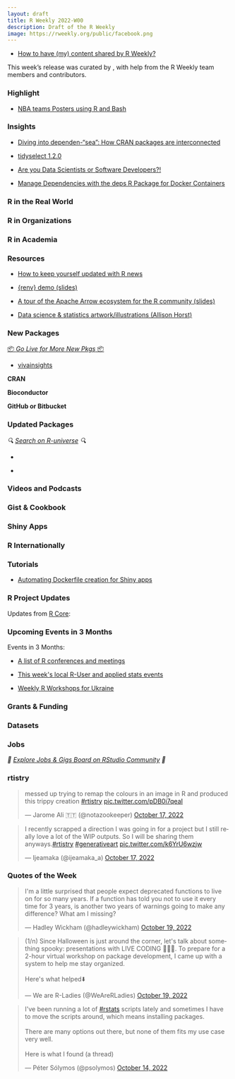 ```yaml
---
layout: draft
title: R Weekly 2022-W00
description: Draft of the R Weekly
image: https://rweekly.org/public/facebook.png
---
```



+ [How to have (my) content shared by R Weekly?](https://github.com/rweekly/rweekly.org#how-to-have-my-content-shared-by-r-weekly)

This week’s release was curated by [](), with help from the R Weekly team members and contributors.



###  Highlight

+ [NBA teams Posters using R and Bash](https://www.abdoulblog.com/posts/2022-09-26_nba-players-squad/nba-players-squad)

### Insights

+ [Diving into dependen-“sea”: How CRAN packages are interconnected](https://huizezhangsh.netlify.app/blogs/2022-10-12-cran-ecosystem/)

+ [tidyselect 1.2.0](https://www.tidyverse.org/blog/2022/10/tidyselect-1-2-0/)

+ [Are you Data Scientists or Software Developers?!](https://milesmcbain.micro.blog/2022/10/18/are-you-data.html)

+ [Manage Dependencies with the deps R Package for Docker Containers](https://hosting.analythium.io/manage-dependencies-with-the-deps-r-package-for-docker-containers/)


### R in the Real World



###  R in Organizations



###  R in Academia



###  Resources

+ [How to keep yourself updated with R news](https://statsandr.com/blog/how-to-keep-up-to-date-with-the-latest-r-news/)

+ [{renv} demo (slides)](https://maelle.github.io/renv-demo/#/)

+ [A tour of the Apache Arrow ecosystem for the R community (slides)](https://djnavarro.net/slides-arrow-latinr-2022/#/title-slide)

+ [Data science & statistics artwork/illustrations (Allison Horst)](https://allisonhorst.com/)

###  New Packages

<p class="added-hostname"><a href="https://rweekly.org/live" target="_blank" class="externalLink">📦 <i>Go Live for More New Pkgs</i> 📦</a></p>

+ [vivainsights](https://microsoft.github.io/vivainsights/)

**CRAN**



**Bioconductor**



**GitHub or Bitbucket**


### Updated Packages


<i>🔍 [Search on R-universe](https://r-universe.dev/search/) 🔍</i>

+ [](https://github.com/vegawidget/vegawidget)

+ [](https://github.com/jeroenjanssens/raylibr)


###  Videos and Podcasts


### Gist & Cookbook



### Shiny Apps



### R Internationally



###  Tutorials

+ [Automating Dockerfile creation for Shiny apps](https://www.jumpingrivers.com/blog/shiny-auto-docker/)

<!--<div class="post-more-begin></div><div class="post-more-end"></div>-->

###  R Project Updates

Updates from [R Core](http://developer.r-project.org/blosxom.cgi/R-devel/NEWS):


###  Upcoming Events in 3 Months

Events in 3 Months:


+ [A list of R conferences and meetings](https://jumpingrivers.github.io/meetingsR/events.html)

+ [This week's local R-User and applied stats events](https://community.rstudio.com/c/irl)

+ [Weekly R Workshops for Ukraine](https://sites.google.com/view/dariia-mykhailyshyna/main/r-workshops-for-ukraine)

### Grants & Funding


### Datasets


### Jobs

<i>💼 [Explore Jobs & Gigs Board on RStudio Community](https://community.rstudio.com/c/jobs/) 💼</i>

###  rtistry

<blockquote class="twitter-tweet"><p lang="en" dir="ltr">messed up trying to remap the colours in an image in R and produced this trippy creation <a href="https://twitter.com/hashtag/rtistry?src=hash&amp;ref_src=twsrc%5Etfw">#rtistry</a> <a href="https://t.co/pDB0i7qeaI">pic.twitter.com/pDB0i7qeaI</a></p>&mdash; Jarome Ali 🇹🇹 (@notazookeeper) <a href="https://twitter.com/notazookeeper/status/1582043598127652864?ref_src=twsrc%5Etfw">October 17, 2022</a></blockquote> <script async src="https://platform.twitter.com/widgets.js" charset="utf-8"></script>

<blockquote class="twitter-tweet"><p lang="en" dir="ltr">I recently scrapped a direction I was going in for a project but I still really love a lot of the WIP outputs. So I will be sharing them anyways.<a href="https://twitter.com/hashtag/rtistry?src=hash&amp;ref_src=twsrc%5Etfw">#rtistry</a> <a href="https://twitter.com/hashtag/generativeart?src=hash&amp;ref_src=twsrc%5Etfw">#generativeart</a> <a href="https://t.co/k6YrU6wzjw">pic.twitter.com/k6YrU6wzjw</a></p>&mdash; Ijeamaka (@ijeamaka_a) <a href="https://twitter.com/ijeamaka_a/status/1582083240889765888?ref_src=twsrc%5Etfw">October 17, 2022</a></blockquote> <script async src="https://platform.twitter.com/widgets.js" charset="utf-8"></script>


###  Quotes of the Week

<blockquote class="twitter-tweet"><p lang="en" dir="ltr">I&#39;m a little surprised that people expect deprecated functions to live on for so many years. If a function has told you not to use it every time for 3 years, is another two years of warnings going to make any difference? What am I missing?</p>&mdash; Hadley Wickham (@hadleywickham) <a href="https://twitter.com/hadleywickham/status/1582788323206012928?ref_src=twsrc%5Etfw">October 19, 2022</a></blockquote> <script async src="https://platform.twitter.com/widgets.js" charset="utf-8"></script> 

<blockquote class="twitter-tweet"><p lang="en" dir="ltr">(1/n) Since Halloween is just around the corner, let&#39;s talk about something spooky: presentations with LIVE CODING 🎃👻😱. To prepare for a 2-hour virtual workshop on package development, I came up with a system to help me stay organized. <br><br>Here&#39;s what helped⬇️</p>&mdash; We are R-Ladies (@WeAreRLadies) <a href="https://twitter.com/WeAreRLadies/status/1582874489746227200?ref_src=twsrc%5Etfw">October 19, 2022</a></blockquote> <script async src="https://platform.twitter.com/widgets.js" charset="utf-8"></script> 

<blockquote class="twitter-tweet"><p lang="en" dir="ltr">I&#39;ve been running a lot of <a href="https://twitter.com/hashtag/rstats?src=hash&amp;ref_src=twsrc%5Etfw">#rstats</a> scripts lately and sometimes I have to move the scripts around, which means installing packages.<br><br>There are many options out there, but none of them fits my use case very well.<br><br>Here is what I found (a thread)</p>&mdash; Péter Sólymos (@psolymos) <a href="https://twitter.com/psolymos/status/1580950871092830208?ref_src=twsrc%5Etfw">October 14, 2022</a></blockquote> <script async src="https://platform.twitter.com/widgets.js" charset="utf-8"></script> 

